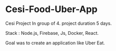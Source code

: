 # Cesi-Food-Uber-App


Cesi Project In group of 4.
project duration 5 days.

Stack : Node.js, Firebase, Js, Docker, React.


Goal was to create an application like Uber Eat.
